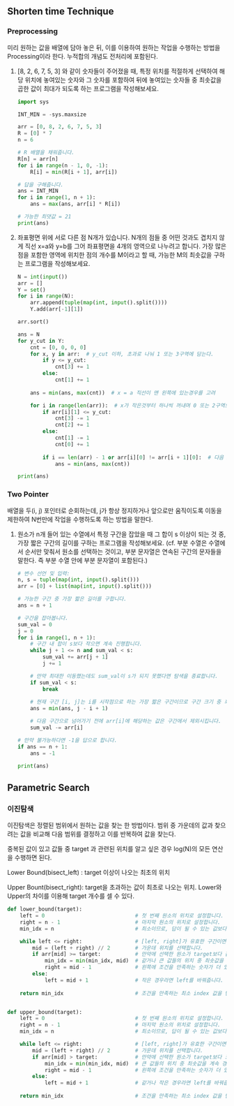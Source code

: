## Shorten time Technique

### Preprocessing

미리 원하는 값을 배열에 담아 놓은 뒤, 이를 이용하여 원하는 작업을 수행하는 방법을 Processing이라 한다. 누적합의 개념도 전처리에 포함된다.



1. [8, 2, 6, 7, 5, 3] 와 같이 숫자들이 주어졌을 때, 특정 위치를 적절하게 선택하여 해당 위치에 놓여있는 숫자와 그 숫자를 포함하여 뒤에 놓여있는 숫자들 중 최솟값을 곱한 값이 최대가 되도록 하는 프로그램을 작성해보세요.

   ```python
   import sys
   
   INT_MIN = -sys.maxsize
   
   arr = [0, 8, 2, 6, 7, 5, 3]
   R = [0] * 7
   n = 6
   
   # R 배열을 채워줍니다.
   R[n] = arr[n]
   for i in range(n - 1, 0, -1):
       R[i] = min(R[i + 1], arr[i])
   
   # 답을 구해줍니다.
   ans = INT_MIN
   for i in range(1, n + 1):
       ans = max(ans, arr[i] * R[i])
   
   # 가능한 최댓값 = 21
   print(ans)
   ```

2. 좌표평면 위에 서로 다른 점 N개가 있습니다. N개의 점들 중 어떤 것과도 겹치지 않게 직선 x=a와 y=b를 그어 좌표평면을 4개의 영역으로 나누려고 합니다. 가장 많은 점을 포함한 영역에 위치한 점의 개수를 M이라고 할 때, 가능한 M의 최솟값을 구하는 프로그램을 작성해보세요.

   ```python
   N = int(input())
   arr = []
   Y = set()
   for i in range(N):
       arr.append(tuple(map(int, input().split())))
       Y.add(arr[-1][1])
   
   arr.sort()
   
   ans = N
   for y_cut in Y:
       cnt = [0, 0, 0, 0]
       for x, y in arr:  # y_cut 이하, 초과로 나눠 1 또는 3구역에 담는다.
           if y <= y_cut:
               cnt[3] += 1
           else:
               cnt[1] += 1
       
       ans = min(ans, max(cnt))  # x = a 직선이 맨 왼쪽에 있는경우를 고려
   
       for i in range(len(arr)):  # x가 작은것부터 하나씩 꺼내며 0 또는 2구역으로 옮긴다.
           if arr[i][1] <= y_cut:
               cnt[3] -= 1
               cnt[2] += 1
           else:
               cnt[1] -= 1
               cnt[0] += 1
           
           if i == len(arr) - 1 or arr[i][0] != arr[i + 1][0]:  # 다음 x좌표가 같지 않을때만
               ans = min(ans, max(cnt))
   
   print(ans)
   ```



### Two Pointer

배열을 두(i, j) 포인터로 순회하는데, j가 항상 정지하거나 앞으로만 움직이도록 이동을 제한하여 N번만에 작업을 수행하도록 하는 방법을 말한다.



1. 원소가 n개 들어 있는 수열에서 특정 구간을 잡았을 때 그 합이 s 이상이 되는 것 중, 가장 짧은 구간의 길이를 구하는 프로그램을 작성해보세요. (cf. 부분 수열은 수열에서 순서만 맞춰서 원소를 선택하는 것이고, 부분 문자열은 연속된 구간의 문자들을 말한다. 즉 부분 수열 안에 부분 문자열이 포함된다.)

   ```python
   # 변수 선언 및 입력:
   n, s = tuple(map(int, input().split()))
   arr = [0] + list(map(int, input().split()))
   
   # 가능한 구간 중 가장 짧은 길이를 구합니다.
   ans = n + 1
   
   # 구간을 잡아봅니다.
   sum_val = 0
   j = 0
   for i in range(1, n + 1):
       # 구간 내 합이 s보다 작으면 계속 진행합니다.
       while j + 1 <= n and sum_val < s:
           sum_val += arr[j + 1]
           j += 1
   
       # 만약 최대한 이동했는데도 sum_val이 s가 되지 못했다면 탐색을 종료합니다.
       if sum_val < s:
           break
       
       # 현재 구간 [i, j]는 i를 시작점으로 하는 가장 짧은 구간이므로 구간 크기 중 최솟값을 갱신합니다.
       ans = min(ans, j - i + 1)
   
       # 다음 구간으로 넘어가기 전에 arr[i]에 해당하는 값은 구간에서 제외시킵니다.
       sum_val -= arr[i]
   
   # 만약 불가능하다면 -1을 답으로 합니다.
   if ans == n + 1:
       ans = -1
   
   print(ans)
   ```



## Parametric Search

### 이진탐색

이진탐색은 정렬된 범위에서 원하는 값을 찾는 한 방법이다. 범위 중 가운데의 값과 찾으려는 값을 비교해 다음 범위를 결정하고 이를 반복하여 값을 찾는다.

중복된 값이 있고 값들 중 target 과 관련된 위치를 알고 싶은 경우 log(N)의 모든 연산을 수행하면 된다.

Lower Bound(bisect_left) : target 이상이 나오는 최초의 위치

Upper Bount(bisect_right): target을 초과하는 값이 최초로 나오는 위치. Lower와 Upper의 차이를 이용해 target 개수를 셀 수 있다.

```python
def lower_bound(target):
    left = 0                             # 첫 번째 원소의 위치로 설정합니다.
    right = n - 1                        # 마지막 원소의 위치로 설정합니다.
    min_idx = n                          # 최소이므로, 답이 될 수 있는 값보다 더 큰 값으로 설정합니다.

    while left <= right:                 # [left, right]가 유효한 구간이면 계속 수행합니다.
        mid = (left + right) // 2        # 가운데 위치를 선택합니다.
        if arr[mid] >= target:           # 만약에 선택한 원소가 target보다 같거나 크다면 
            min_idx = min(min_idx, mid)  # 같거나 큰 값들의 위치 중 최솟값을 계속 갱신해줍니다.
            right = mid - 1              # 왼쪽에 조건을 만족하는 숫자가 더 있을 가능성 때문에 right를 바꿔줍니다.
        else:
            left = mid + 1               # 작은 경우라면 left를 바꿔줍니다.
    
    return min_idx                       # 조건을 만족하는 최소 index 값을 반환합니다.


def upper_bound(target):
    left = 0                             # 첫 번째 원소의 위치로 설정합니다.
    right = n - 1                        # 마지막 원소의 위치로 설정합니다.
    min_idx = n                          # 최소이므로, 답이 될 수 있는 값보다 더 큰 값으로 설정합니다.

    while left <= right:                 # [left, right]가 유효한 구간이면 계속 수행합니다.
        mid = (left + right) // 2        # 가운데 위치를 선택합니다.
        if arr[mid] > target:            # 만약에 선택한 원소가 target보다 크다면 
            min_idx = min(min_idx, mid)  # 큰 값들의 위치 중 최솟값을 계속 갱신해줍니다.
            right = mid - 1              # 왼쪽에 조건을 만족하는 숫자가 더 있을 가능성 때문에 right를 바꿔줍니다.
        else:
            left = mid + 1               # 같거나 작은 경우라면 left를 바꿔줍니다.
    
    return min_idx                       # 조건을 만족하는 최소 index 값을 반환합니다.
```


